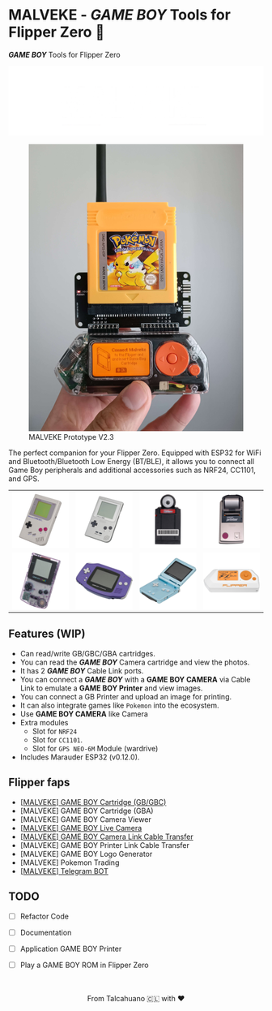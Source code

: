 # MALVEKE - *GAME BOY* Tools for Flipper Zero 🐬

***GAME BOY*** Tools for Flipper Zero

<picture>
    <source media="(prefers-color-scheme: dark)" srcset="./assets/logo.png">
    <source media="(prefers-color-scheme: light)" srcset="./assets/logo-b.png">
    <img
        alt="MALVEKE Logo"
        src="./assets/logo.png">
</picture>

<figure>
    <img src="./assets/proto.jpg" />
    <figcaption>MALVEKE Prototype V2.3</figcaption>
</figure>

The perfect companion for your Flipper Zero. Equipped with ESP32 for WiFi and Bluetooth/Bluetooth Low Energy (BT/BLE), it allows you to connect all Game Boy peripherals and additional accessories such as NRF24, CC1101, and GPS.

<table>
  <tbody>
    <tr>
      <td style="border: none"><img src="./assets/GB.png" width="100%"/></td>
      <td style="border: none"><img src="./assets/GBP.png" width="100%"/></td>
      <td style="border: none"><img src="./assets/GB-CAM.png" width="100%"/></td>
      <td style="border: none"><img src="./assets/GB-PRINT.png" width="100%"/></td>
    </tr>
    <tr>
      <td style="border: none"><img src="./assets/GBC.png" width="100%"/></td>
      <td style="border: none"><img src="./assets/GBA.png" width="100%"/></td>
      <td style="border: none"><img src="./assets/GBASP.png" width="100%"/></td>
      <td style="border: none"><img src="./assets/FLIPPER.png" width="100%"/></td>
    </tr>
  </tbody>
</table>

## Features (WIP)

- Can read/write GB/GBC/GBA cartridges.
- You can read the ***GAME BOY*** Camera cartridge and view the photos.
- It has 2 ***GAME BOY*** Cable Link ports.
- You can connect a ***GAME BOY*** with a **GAME BOY CAMERA** via Cable Link to emulate a **GAME BOY Printer** and view images.
- You can connect a GB Printer and upload an image for printing.
- It can also integrate games like `Pokemon` into the ecosystem.
- Use **GAME BOY CAMERA** like Camera
- Extra modules
    - Slot for `NRF24`
    - Slot for `CC1101`.
    - Slot for `GPS NEO-6M` Module (wardrive)
- Includes Marauder ESP32 (v0.12.0).


## Flipper faps
- [[MALVEKE] GAME BOY Cartridge  (GB/GBC)](./flipper_companion_apps/applications/external/malveke_gb_cartridge/README.md)
- [MALVEKE] GAME BOY Cartridge  (GBA)
- [MALVEKE] GAME BOY Camera Viewer 
- [[MALVEKE] GAME BOY Live Camera](./flipper_companion_apps/applications/external/malveke_gb_live_camera/README.md)
- [[MALVEKE] GAME BOY Camera Link Cable Transfer](./flipper_companion_apps/applications/external/malveke_gb_link_camera/README.md)
- [MALVEKE] GAME BOY Printer Link Cable Transfer
- [MALVEKE] GAME BOY Logo Generator
- [MALVEKE] Pokemon Trading
- [[MALVEKE] Telegram BOT](./flipper_companion_apps/applications/external/malveke_telegrambot/README.md)

## TODO
- [ ] Refactor Code
- [ ] Documentation
- [ ] Application GAME BOY Printer
- [ ] Play a GAME BOY ROM in Flipper Zero


<p align='center'>
<br />
<br />
From Talcahuano 🇨🇱 with ❤ 
</p>